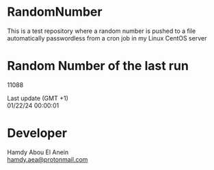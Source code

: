 # RandomNumber    
This is a test repository where a random number is pushed to a file automatically passwordless from a cron job in my Linux CentOS server    
# Random Number of the last run   
11088
      
Last update (GMT +1)    
01/22/24 00:00:01
# Developer    
Hamdy Abou El Anein   
hamdy.aea@protonmail.com
